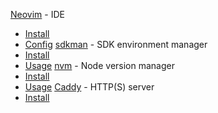 [Neovim](https://neovim.io/) - IDE
- [Install](https://github.com/neovim/neovim/wiki/Installing-Neovim)
- [Config](https://github.com/pa-oshea/nvim)
[sdkman](https://sdkman.io/usage) - SDK environment manager
- [Install](https://sdkman.io/install)
- [Usage](https://sdkman.io/usage)
[nvm](https://github.com/nvm-sh/nvm) - Node version manager
- [Install](https://github.com/nvm-sh/nvm#installing-and-updating)
- [Usage](https://github.com/nvm-sh/nvm#usage)
[Caddy](https://caddyserver.com/) - HTTP(S) server
- [Install](https://caddyserver.com/docs/install)


